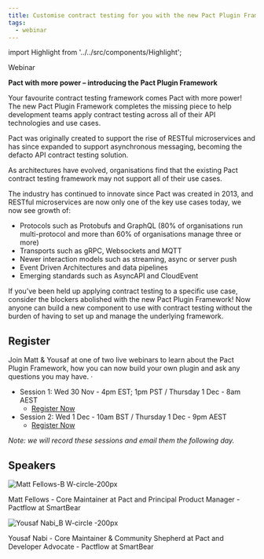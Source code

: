 ```yaml
---
title: Customise contract testing for you with the new Pact Plugin Framework
tags:
  - webinar
---
```


import Highlight from '../../src/components/Highlight';

<Highlight color="#25c2a0">Webinar</Highlight><p/>

**Pact with more power – introducing the Pact Plugin Framework**

Your favourite contract testing framework comes Pact with more power! The new Pact Plugin Framework completes the missing piece to help development teams apply contract testing across all of their API technologies and use cases.

Pact was originally created to support the rise of RESTful microservices and has since expanded to support asynchronous messaging, becoming the defacto API contract testing solution.

As architectures have evolved, organisations find that the existing Pact contract testing framework may not support all of their use cases.

The industry has continued to innovate since Pact was created in 2013, and RESTful microservices are now only one of the key use cases today, we now see growth of:

* Protocols such as Protobufs and GraphQL (80% of organisations run multi-protocol and more than 60% of organisations manage three or more)
* Transports such as gRPC, Websockets and MQTT
* Newer interaction models such as streaming, async or server push
* Event Driven Architectures and data pipelines
* Emerging standards such as AsyncAPI and CloudEvent

If you’ve been held up applying contract testing to a specific use case, consider the blockers abolished with the new Pact Plugin Framework! Now anyone can build a new component to use with contract testing without the burden of having to set up and manage the underlying framework.

Register
---

Join Matt & Yousaf at one of two live webinars to learn about the Pact Plugin Framework, how you can now build your own plugin and ask any questions you may have. · 

* Session 1: Wed 30 Nov - 4pm EST; 1pm PST / Thursday 1 Dec - 8am AEST
  * [Register Now](https://smartbear.zoom.us/webinar/register/WN_JnLf8Gm8TminRlZDkoZJXQ)
* Session 2: Wed 1 Dec - 10am BST / Thursday 1 Dec - 9pm AEST
  * [Register Now](https://smartbear.zoom.us/webinar/register/WN_HESBWkhITTa5uaqCA0BGag)

*Note: we will record these sessions and email them the following day.*

Speakers
---

![Matt Fellows-B W-circle-200px](https://user-images.githubusercontent.com/70673937/197754384-2d05b939-add8-499c-8f40-3fc2af160e03.png)

Matt Fellows - Core Maintainer at Pact and Principal Product Manager - Pactflow at SmartBear

![Yousaf Nabi_B W-circle -200px](https://user-images.githubusercontent.com/70673937/197754405-896450b2-35a0-49b5-840b-35b9b8b986f3.png)

Yousaf Nabi - Core Maintainer & Community Shepherd at Pact and Developer Advocate - Pactflow at SmartBear
